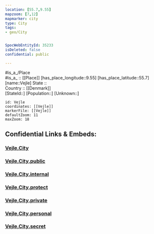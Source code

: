 ```yaml
---
location: [55.7,9.55] 
mapzoom: [7,12] 
mapmarker: city 
type: City
tags:
- geo/City


SpocWebEntityId: 35233
isDeleted: false
confidential: public

---
```

#is_a_/Place  
#is_a_ :: [[Place]] 
[has_place_longitude::9.55] 
[has_place_latitude::55.7] 
[name::Vejle] 
State ::  
Country :: [[Denmark]]  
[StateId::] 
[Population::] 
[Unknown::] 


```leaflet
id: Vejle
coordinates: [[Vejle]] 
markerFile: [[Vejle]] 
defaultZoom: 11 
maxZoom: 18
```


## Confidential Links & Embeds: 

### [Vejle,City](/_Standards/Earth/Continent/Europe/Europe~North/Denmark/Regions~Denmark/Syddanmark/counties~Syddanmark/Vejle,County/Vejle,City.md) 

### [Vejle,City.public](/_public/Earth/Continent/Europe/Europe~North/Denmark/Regions~Denmark/Syddanmark/counties~Syddanmark/Vejle,County/Vejle,City.public.md) 

### [Vejle,City.internal](/_internal/Earth/Continent/Europe/Europe~North/Denmark/Regions~Denmark/Syddanmark/counties~Syddanmark/Vejle,County/Vejle,City.internal.md) 

### [Vejle,City.protect](/_protect/Earth/Continent/Europe/Europe~North/Denmark/Regions~Denmark/Syddanmark/counties~Syddanmark/Vejle,County/Vejle,City.protect.md) 

### [Vejle,City.private](/_private/Earth/Continent/Europe/Europe~North/Denmark/Regions~Denmark/Syddanmark/counties~Syddanmark/Vejle,County/Vejle,City.private.md) 

### [Vejle,City.personal](/_personal/Earth/Continent/Europe/Europe~North/Denmark/Regions~Denmark/Syddanmark/counties~Syddanmark/Vejle,County/Vejle,City.personal.md) 

### [Vejle,City.secret](/_secret/Earth/Continent/Europe/Europe~North/Denmark/Regions~Denmark/Syddanmark/counties~Syddanmark/Vejle,County/Vejle,City.secret.md)

